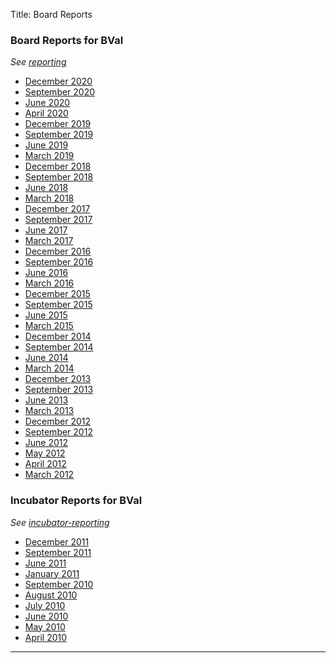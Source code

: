 Title: Board Reports

### Board Reports for BVal

*See [reporting][]*

* [December 2020](/board-reports/2020-12.html)
* [September 2020](/board-reports/2020-09.html)
* [June 2020](/board-reports/2020-06.html)
* [April 2020](/board-reports/2020-04.html)
* [December 2019](/board-reports/2019-12.html)
* [September 2019](/board-reports/2019-09.html)
* [June 2019](/board-reports/2019-06.html)
* [March 2019](/board-reports/2019-03.html)
* [December 2018](/board-reports/2018-12.html)
* [September 2018](/board-reports/2018-09.html)
* [June 2018](/board-reports/2018-06.html)
* [March 2018](/board-reports/2018-03.html)
* [December 2017](/board-reports/2017-12.html)
* [September 2017](/board-reports/2017-09.html)
* [June 2017](/board-reports/2017-06.html)
* [March 2017](/board-reports/2017-03.html)
* [December 2016](/board-reports/2016-12.html)
* [September 2016](/board-reports/2016-09.html)
* [June 2016](/board-reports/2016-06.html)
* [March 2016](/board-reports/2016-03.html)
* [December 2015](/board-reports/2015-12.html)
* [September 2015](/board-reports/2015-09.html)
* [June 2015](/board-reports/2015-06.html)
* [March 2015](/board-reports/2015-03.html)
* [December 2014](/board-reports/2014-12.html)
* [September 2014](/board-reports/2014-09.html)
* [June 2014](/board-reports/2014-06.html)
* [March 2014](/board-reports/2014-03.html)
* [December 2013](/board-reports/2013-12.html)
* [September 2013](/board-reports/2013-09.html)
* [June 2013](/board-reports/2013-06.html)
* [March 2013](/board-reports/2013-03.html)
* [December 2012](/board-reports/2012-12.html)
* [September 2012](/board-reports/2012-09.html)
* [June 2012](/board-reports/2012-06.html)
* [May 2012](/board-reports/2012-05.html)
* [April 2012](/board-reports/2012-04.html)
* [March 2012](/board-reports/2012-03.html)

### Incubator Reports for BVal

*See [incubator-reporting][]*

* [December 2011](/board-reports/2011-12.html)
* [September 2011](/board-reports/2011-09.html)
* [June 2011](/board-reports/2011-06.html)
* [January 2011](/board-reports/2011-01.html)
* [September 2010](/board-reports/2010-09.html)
* [August 2010](/board-reports/2010-08.html)
* [July 2010](/board-reports/2010-07.html)
* [June 2010](/board-reports/2010-06.html)
* [May 2010](/board-reports/2010-05.html)
* [April 2010](/board-reports/2010-04.html)

----

[reporting]: http://www.apache.org/foundation/board/reporting
[incubator-reporting]: http://incubator.apache.org/guides/ppmc.html
